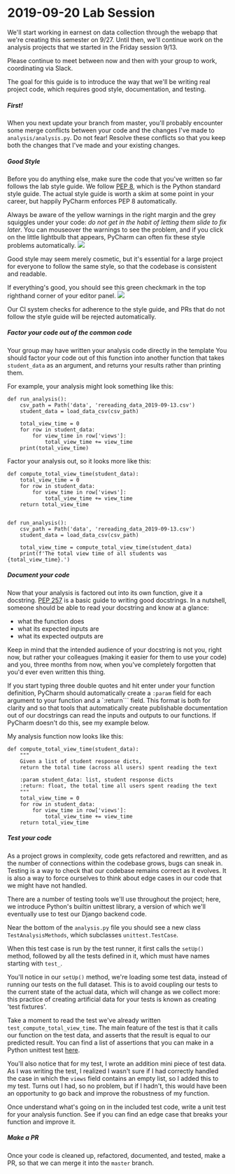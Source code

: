 # 2019-09-20 Lab Session

We'll start working in earnest on data collection through the webapp that we're creating this semester
on 9/27. Until then, we'll continue work on the analysis projects that we started in the Friday session 9/13.

Please continue to meet between now and then with your group to work, coordinating via Slack.

The goal for this guide is to introduce the way that we'll be writing real project code,
which requires good style, documentation, and testing.

##### First!
When you next update your branch from master, you'll probably encounter some merge conflicts between
your code and the changes I've made to ```analysis/analysis.py```. Do not fear! Resolve these conflicts
so that you keep both the changes that I've made and your existing changes.

##### Good Style
Before you do anything else, make sure the code that you've written so far follows
the lab style guide. We follow [PEP 8](https://www.python.org/dev/peps/pep-0008/), which
is the Python standard style guide. The actual style guide is worth a skim at some point
in your career, but happily PyCharm enforces PEP 8 automatically.

Always be aware of the yellow warnings in the right margin and the grey squiggles under your code: 
_do not get in the habit of letting them slide to fix later_. You can mouseover the warnings to see
the problem, and if you click on the little lightbulb that appears, PyCharm can often fix these style
problems automatically.
![](./images/lab_session_2019-09-20/0.png)

Good style may seem merely cosmetic, but it's essential for a large project for everyone to follow
the same style, so that the codebase is consistent and readable.

If everything's good, you should see this green checkmark in the top righthand corner of your editor panel.
![](./images/lab_session_2019-09-20/1.png)

Our CI system checks for adherence to the style guide, and PRs that do not follow the style guide
will be rejected automatically.


##### Factor your code out of the common code
Your group may have written your analysis code directly in the template 
You should factor your code out of this function into another function that takes ```student_data```
as an argument, and returns your results rather than printing them.

For example, your analysis might look something like this:

```
def run_analysis():
    csv_path = Path('data', 'rereading_data_2019-09-13.csv')
    student_data = load_data_csv(csv_path)

    total_view_time = 0
    for row in student_data:
        for view_time in row['views']:
            total_view_time += view_time
    print(total_view_time)
```

Factor your analysis out, so it looks more like this:

```
def compute_total_view_time(student_data):
    total_view_time = 0
    for row in student_data:
        for view_time in row['views']:
            total_view_time += view_time
    return total_view_time


def run_analysis():
    csv_path = Path('data', 'rereading_data_2019-09-13.csv')
    student_data = load_data_csv(csv_path)

    total_view_time = compute_total_view_time(student_data)
    print(f'The total view time of all students was {total_view_time}.')
```

##### Document your code
Now that your analysis is factored out into its own function, give it a docstring.
[PEP 257](https://www.python.org/dev/peps/pep-0257/) is a basic guide to writing good docstrings.
In a nutshell, someone should be able to read your docstring and know at a glance:
- what the function does
- what its expected inputs are
- what its expected outputs are

Keep in mind that the intended audience of your docstring is not you, right now, but rather your 
colleagues (making it easier for them to use your code) and you, three months from now,
when you've completely forgotten that you'd ever even written this thing.

If you start typing three double quotes and hit enter under your function definition, PyCharm
should automatically create a ```:param``` field for each argument to your function
and a `:return``` field. This format is both for clarity and so that tools that automatically
create publishable documentation out of our docstrings can read the inputs and outputs to our
functions. If PyCharm doesn't do this, see my example below.

My analysis function now looks like this:

```
def compute_total_view_time(student_data):
    """
    Given a list of student response dicts,
    return the total time (across all users) spent reading the text

    :param student_data: list, student response dicts
    :return: float, the total time all users spent reading the text
    """
    total_view_time = 0
    for row in student_data:
        for view_time in row['views']:
            total_view_time += view_time
    return total_view_time
```


##### Test your code
As a project grows in complexity, code gets refactored and rewritten, and as the number
of connections within the codebase grows, bugs can sneak in. Testing is a way to check
that our codebase remains correct as it evolves. It is also a way to force ourselves
to think about edge cases in our code that we might have not handled.

There are a number of testing tools we'll use throughout the project; here, we introduce
Python's builtin unittest library, a version of which we'll eventually use to test our
Django backend code.

Near the bottom of the ```analysis.py``` file you should see a new class ```TestAnalysisMethods```,
which subclasses ```unittest.TestCase```.

When this test case is run by the test runner, it first calls the ```setUp()``` method, followed by
all the tests defined in it, which must have names starting with ```test_```.

You'll notice in our ```setUp()``` method, we're loading some test data, instead of running our tests
on the full dataset. This is to avoid coupling our tests to the current state of the actual data, which
will change as we collect more: this practice of creating artificial data for your tests is known
as creating 'test fixtures'.

Take a moment to read the test we've already written ```test_compute_total_view_time```. The main
feature of the test is that it calls our function on the test data, and asserts that the result
is equal to our predicted result. You can find a list of assertions that you can make in a Python
unittest test [here](https://docs.python.org/3/library/unittest.html#assert-methods).

You'll also notice that for my test, I wrote an addition mini piece of test data. As I was writing
the test, I realized I wasn't sure if I had correctly handled the case in which the ```views```
field contains an empty list, so I added this to my test. Turns out I had, so no problem,
but if I hadn't, this would have been an opportunity to go back and improve the robustness
of my function.

Once understand what's going on in the included test code, write a unit test for your analysis
function. See if you can find an edge case that breaks your function and improve it.

##### Make a PR
Once your code is cleaned up, refactored, documented, and tested, make a PR, so that we can
merge it into the ```master``` branch.

